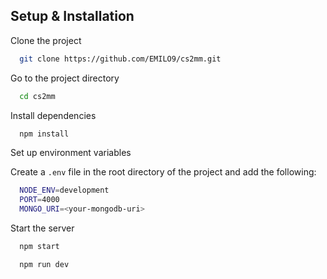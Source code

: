 ## Setup & Installation

Clone the project

```bash
  git clone https://github.com/EMILO9/cs2mm.git
```

Go to the project directory

```bash
  cd cs2mm
```

Install dependencies

```bash
  npm install
```

Set up environment variables

Create a `.env` file in the root directory of the project and add the following:

```bash
  NODE_ENV=development
  PORT=4000
  MONGO_URI=<your-mongodb-uri>
```

Start the server

```bash
  npm start
```

```bash
  npm run dev
```
